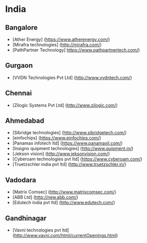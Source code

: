 # India
## Bangalore
- [Ather Energy] (https://www.atherenergy.com/)
- [Mirafra technologies] (http://mirafra.com/)
- [PathPartner Technology] https://www.pathpartnertech.com/)

## Gurgaon
- [VVDN Technologies Pvt Ltd] (http://www.vvdntech.com/)

## Chennai
- [Zilogic Systems Pvt Ltd] (http://www.zilogic.com/)

## Ahmedabad
- [Sibridge technologies] (http://www.sibridgetech.com/)
- [einfochips] (https://www.einfochips.com/)
- [Panamax infotech ltd] (https://www.panamaxil.com/)
- [Insigno quipment technologies] (http://www.quipment.in/)
- [Jekson vision] (http://www.jeksonvision.com/)
- [Cyberoam technologies pvt ltd] (https://www.cyberoam.com/)
- [Truetzschler india pvt ltd] (http://www.truetzschler.in/)

## Vadodara
- [Matrix Comsec] (http://www.matrixcomsec.com/)
- [ABB Ltd] (http://new.abb.com/)
- [Edutech india pvt ltd] (http://www.edutech.com/)


## Gandhinagar
- [Vavni technologies pvt ltd] (http://www.vavni.com/html/currentOpenings.html)
